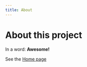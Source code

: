 ```yaml
---
title: About
---
```


# About this project

In a word: **Awesome!**

See the [Home page](/g7.github.io-communication/README.md)
